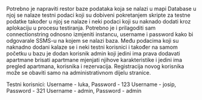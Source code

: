 Potrebno je napraviti restor baze podataka koja se nalazi u mapi Database u njoj se nalaze testni podaci koji su dobiveni pokretanjem skripte za testne podatke također u njoj se nalaze i neki podaci koji su naknado dodati kroz aplokaciju u procesu testiranja. Potrebno je i prilagoditi sam connectionstring odnosno izmjeniti instancu, username i password kako bi odgovarale SSMS-u na kojem se nalazi baza. Među podacima koji su naknadno dodani kalaze se i neki testni korisnici i također na samom početku u bazu je dodan korisnik admin koji jedini ima prava dodavati apartmane brisati apartmane mjenjati njihove karakteristike i jedini ima pregled apartmana, korisnika i rezervacija. Registracija novog korisnika može se obaviti samo na administrativnom dijelu stranice.

Testni korisnici: Username - luka, Password - 123 
Username - josip, Password - 321 
Username - admin, Password - admin
